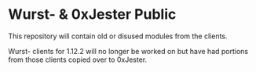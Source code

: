# Wurst- & 0xJester Public

This repository will contain old or disused modules from the clients.

Wurst- clients for 1.12.2 will no longer be worked on but have had portions from those clients copied over to 0xJester.
